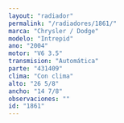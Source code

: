 ```yaml
---
layout: "radiador"
permalink: "/radiadores/1861/"
marca: "Chrysler / Dodge"
modelo: "Intrepid"
ano: "2004"
motor: "V6 3.5"
transmision: "Automática"
parte: "431409"
clima: "Con clima"
alto: "26 5/8"
ancho: "14 7/8"
observaciones: ""
id: "1861"
---
```



